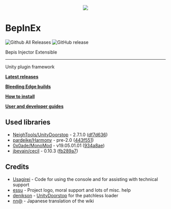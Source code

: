 <p align="center">
    <img src="https://avatars2.githubusercontent.com/u/39589027?s=256">
</p>

# BepInEx
![Github All Releases](https://img.shields.io/github/downloads/bepinex/bepinex/total.svg)
![GitHub release](https://img.shields.io/github/release/bepinex/bepinex.svg)

Bepis Injector Extensible

---

Unity plugin framework

**[Latest releases](https://github.com/BepInEx/BepInEx/releases)**

**[Bleeding Edge builds](http://builds.bepis.io/bepinex_be)**

**[How to install](https://github.com/bbepis/BepInEx/wiki/How-to-install)**

**[User and developer guides](https://github.com/BepInEx/BepInEx/wiki)**

## Used libraries
- [NeighTools/UnityDoorstop](https://github.com/NeighTools/UnityDoorstop) - 2.7.1.0 ([df7d636](https://github.com/NeighTools/UnityDoorstop/commit/df7d6366d8dc69f024c61cd31e6f690eb44ce57a))
- [pardeike/Harmony](https://github.com/pardeike/Harmony) - pre-2.0 ([443f551](https://github.com/pardeike/Harmony/commit/443f551ec45ecf409755b5979a4466343197de03))
- [0x0ade/MonoMod](https://github.com/0x0ade/MonoMod) - v19.05.01.01 ([934a8ae](https://github.com/0x0ade/MonoMod/commit/934a8ae921affac0093757d23c6f3ead34e996ac))
- [jbevain/cecil](https://github.com/jbevain/cecil) - 0.10.3 ([fb289a7](https://github.com/jbevain/cecil/commit/fb289a7cd80ceb6af5c86e7c7ecce9bf1e98b8fe))

## Credits
- [Usagirei](https://github.com/Usagirei) - Code for using the console and for assisting with technical support
- [essu](https://github.com/exdownloader) - Project logo, moral support and lots of misc. help
- [denikson](https://github.com/denikson) - [UnityDoorstop](https://github.com/NeighTools/UnityDoorstop) for the patchless loader
- [nn@](https://twitter.com/NnAone2cmg) - Japanese translation of the wiki
